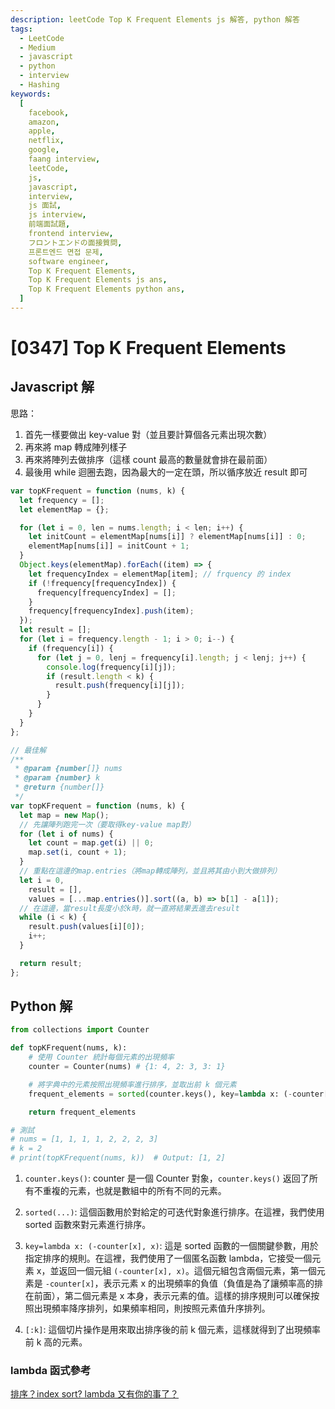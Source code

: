 ```yaml
---
description: leetCode Top K Frequent Elements js 解答, python 解答
tags:
  - LeetCode
  - Medium
  - javascript
  - python
  - interview
  - Hashing
keywords:
  [
    facebook,
    amazon,
    apple,
    netflix,
    google,
    faang interview,
    leetCode,
    js,
    javascript,
    interview,
    js 面試,
    js interview,
    前端面試題,
    frontend interview,
    フロントエンドの面接質問,
    프론트엔드 면접 문제,
    software engineer,
    Top K Frequent Elements,
    Top K Frequent Elements js ans,
    Top K Frequent Elements python ans,
  ]
---
```


# [0347] Top K Frequent Elements

## Javascript 解

思路：

1. 首先一樣要做出 key-value 對（並且要計算個各元素出現次數）
2. 再來將 map 轉成陣列樣子
3. 再來將陣列去做排序（這樣 count 最高的數量就會排在最前面）
4. 最後用 while 迴圈去跑，因為最大的一定在頭，所以循序放近 result 即可

```js
var topKFrequent = function (nums, k) {
  let frequency = [];
  let elementMap = {};

  for (let i = 0, len = nums.length; i < len; i++) {
    let initCount = elementMap[nums[i]] ? elementMap[nums[i]] : 0;
    elementMap[nums[i]] = initCount + 1;
  }
  Object.keys(elementMap).forEach((item) => {
    let frequencyIndex = elementMap[item]; // frquency 的 index
    if (!frequency[frequencyIndex]) {
      frequency[frequencyIndex] = [];
    }
    frequency[frequencyIndex].push(item);
  });
  let result = [];
  for (let i = frequency.length - 1; i > 0; i--) {
    if (frequency[i]) {
      for (let j = 0, lenj = frequency[i].length; j < lenj; j++) {
        console.log(frequency[i][j]);
        if (result.length < k) {
          result.push(frequency[i][j]);
        }
      }
    }
  }
};
```

```javascript
// 最佳解
/**
 * @param {number[]} nums
 * @param {number} k
 * @return {number[]}
 */
var topKFrequent = function (nums, k) {
  let map = new Map();
  // 先讓陣列跑完一次（要取得key-value map對）
  for (let i of nums) {
    let count = map.get(i) || 0;
    map.set(i, count + 1);
  }
  // 重點在這邊的map.entries（將map轉成陣列，並且將其由小到大做排列）
  let i = 0,
    result = [],
    values = [...map.entries()].sort((a, b) => b[1] - a[1]);
  // 在這邊，當result長度小於k時，就一直將結果丟進去result
  while (i < k) {
    result.push(values[i][0]);
    i++;
  }

  return result;
};
```

## Python 解

```python
from collections import Counter

def topKFrequent(nums, k):
    # 使用 Counter 統計每個元素的出現頻率
    counter = Counter(nums) # {1: 4, 2: 3, 3: 1}

    # 將字典中的元素按照出現頻率進行排序，並取出前 k 個元素
    frequent_elements = sorted(counter.keys(), key=lambda x: (-counter[x], x))[:k]

    return frequent_elements

# 測試
# nums = [1, 1, 1, 1, 2, 2, 2, 3]
# k = 2
# print(topKFrequent(nums, k))  # Output: [1, 2]
```

1. `counter.keys()`: counter 是一個 Counter 對象，`counter.keys()` 返回了所有不重複的元素，也就是數組中的所有不同的元素。

2. `sorted(...)`: 這個函數用於對給定的可迭代對象進行排序。在這裡，我們使用 sorted 函數來對元素進行排序。

3. `key=lambda x: (-counter[x], x)`: 這是 sorted 函數的一個關鍵參數，用於指定排序的規則。在這裡，我們使用了一個匿名函數 lambda，它接受一個元素 x，並返回一個元組 `(-counter[x], x)`。這個元組包含兩個元素，第一個元素是 `-counter[x]`，表示元素 x 的出現頻率的負值（負值是為了讓頻率高的排在前面），第二個元素是 x 本身，表示元素的值。這樣的排序規則可以確保按照出現頻率降序排列，如果頻率相同，則按照元素值升序排列。

4. `[:k]`: 這個切片操作是用來取出排序後的前 k 個元素，這樣就得到了出現頻率前 k 高的元素。

### lambda 函式參考

[排序？index sort? lambda 又有你的事了？](https://ithelp.ithome.com.tw/articles/10218710)
